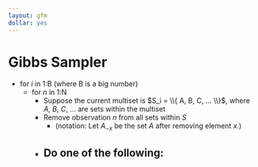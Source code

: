 ```yaml
---
layout: gfm
dollar: yes
---
```


# Gibbs Sampler
- for $i$ in 1:B (where B is a big number)
  - for $n$ in 1:N
      - Suppose the current multiset is $S_i = \\{ A, B, C, ... \\}$, where $A$, $B$, $C$, ... are sets within the multiset
      - Remove observation $n$ from all sets within $S$
          - (notation: Let  $A_{-x}$ be the set $A$ after removing element $x$.)
      - Do one of the following:
        - 



